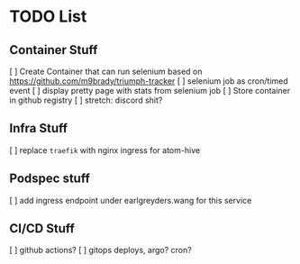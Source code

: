 # TODO List
## Container Stuff
[ ] Create Container that can run selenium based on https://github.com/m9brady/triumph-tracker
[ ] selenium job as cron/timed event
[ ] display pretty page with stats from selenium job
[ ] Store container in github registry
[ ] stretch: discord shit?

## Infra Stuff
[ ] replace `traefik` with nginx ingress for atom-hive

## Podspec stuff
[ ] add ingress endpoint under earlgreyders.wang for this service

## CI/CD Stuff
[ ] github actions?
[ ] gitops deploys, argo? cron?
